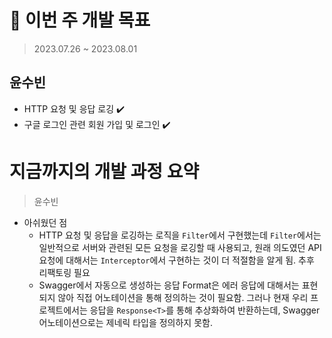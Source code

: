 # 🚀 이번 주 개발 목표

> 2023.07.26 ~ 2023.08.01

## 윤수빈

- HTTP 요청 및 응답 로깅 ✔️
- 구글 로그인 관련 회원 가입 및 로그인 ✔️

# 지금까지의 개발 과정 요약

> 윤수빈

- 아쉬웠던 점
  - HTTP 요청 및 응답을 로깅하는 로직을 `Filter`에서 구현했는데 `Filter`에서는 일반적으로 서버와 관련된
    모든 요청을 로깅할 때 사용되고, 원래 의도였던 API 요청에 대해서는 `Interceptor`에서 구현하는 것이 더
    적절함을 알게 됨. 추후 리팩토링 필요
  - Swagger에서 자동으로 생성하는 응답 Format은 에러 응답에 대해서는 표현되지 않아 직접 어노테이션을 통해 정의하는 것이 필요함.
    그러나 현재 우리 프로젝트에서는 응답을 `Response<T>`를 통해 추상화하여 반환하는데, Swagger 어노테이션으로는 제네릭 타입을
    정의하지 못함.